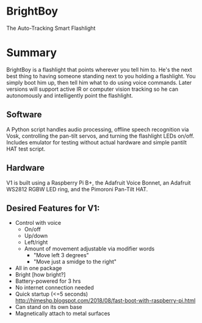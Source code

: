 # BrightBoy
 The Auto-Tracking Smart Flashlight

# Summary
BrightBoy is a flashlight that points wherever you tell him to. He's the next best thing to having someone standing next to you holding a flashlight. You simply boot him up, then tell him what to do using voice commands. Later versions will support active IR or computer vision tracking so he can autonomously and intelligently point the flashlight.
## Software
A Python script handles audio processing, offline speech recognition via Vosk, controlling the pan-tilt servos, and turning the flashlight LEDs on/off. Includes emulator for testing without actual hardware and simple pantilt HAT test script.

## Hardware 
V1 is built using a Raspberry Pi B+, the Adafruit Voice Bonnet, an Adafruit WS2812 RGBW LED ring, and the Pimoroni Pan-Tilt HAT.
## Desired Features for V1:
- Control with voice
	- On/off
	- Up/down
	- Left/right
	- Amount of movement adjustable via modifier words
		- "Move left 3 degrees"
		- "Move just a smidge to the right"
- All in one package
- Bright [how bright?]
- Battery-powered for 3 hrs
- No internet connection needed
- Quick startup (<=5 seconds) http://himeshp.blogspot.com/2018/08/fast-boot-with-raspberry-pi.html
- Can stand on its own base
- Magnetically attach to metal surfaces
